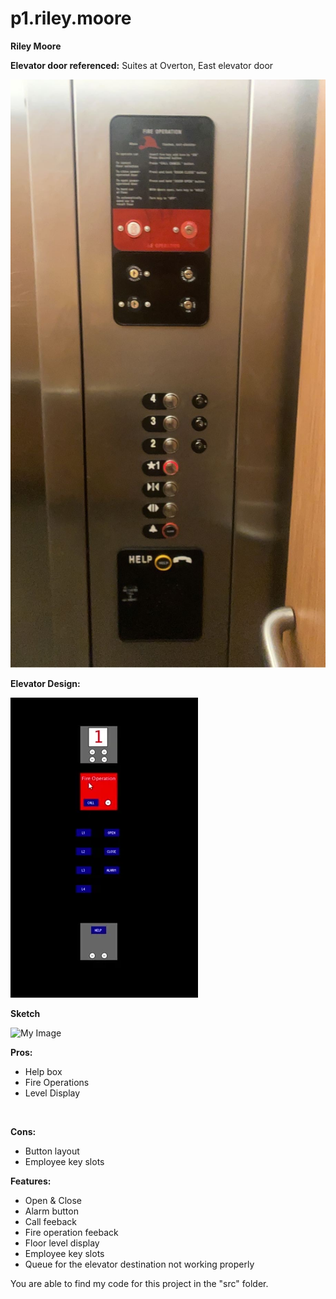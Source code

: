# p1.riley.moore
**Riley Moore**

**Elevator door referenced:** Suites at Overton, East elevator door <br />

![My Image](elevator.jpg)

**Elevator Design:**

![My Image](giphy.webp)


**Sketch**

![My Image](sketch.gif)

**Pros:** <br />
- Help box
- Fire Operations
- Level Display<br />
<br />

**Cons:** <br />
- Button layout
- Employee key slots


**Features:** <br />
- Open & Close
- Alarm button
- Call feeback
- Fire operation feeback
- Floor level display
- Employee key slots
- Queue for the elevator destination not working properly

You are able to find my code for this project in the "src" folder.
